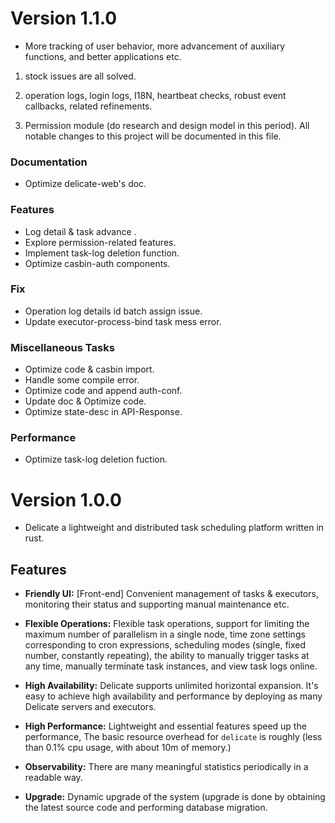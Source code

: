 # Version 1.1.0 

- More tracking of user behavior, more advancement of auxiliary functions, and better applications etc.

1. stock issues are all solved.

2. operation logs, login logs, I18N, heartbeat checks, robust event callbacks, related refinements.

3. Permission module (do research and design model in this period).
All notable changes to this project will be documented in this file.

### Documentation

- Optimize delicate-web's doc.

### Features

- Log detail & task advance .
- Explore permission-related features.
- Implement task-log deletion function.
- Optimize casbin-auth components.

### Fix

- Operation log details id batch assign issue.
- Update executor-process-bind task mess error.

### Miscellaneous Tasks

- Optimize code & casbin import.
- Handle some compile error.
- Optimize code and append auth-conf.
- Update doc & Optimize code.
- Optimize state-desc in API-Response.

### Performance

- Optimize task-log deletion fuction.


# Version 1.0.0

- Delicate a lightweight and distributed task scheduling platform written in rust.

## Features
- **Friendly UI:** [Front-end] Convenient management of tasks & executors, monitoring their status and supporting manual maintenance etc.

- **Flexible Operations:** Flexible task operations, support for limiting the maximum number of parallelism in a single node, time zone settings corresponding to cron expressions, scheduling modes (single, fixed number, constantly repeating), the ability to manually trigger tasks at any time, manually terminate task instances, and view task logs online.

- **High Availability:**  Delicate supports unlimited horizontal expansion. It's easy to achieve high availability and performance by deploying as many Delicate servers and executors.

- **High Performance:** Lightweight and essential features speed up the performance, The basic resource overhead for `delicate` is roughly (less than 0.1% cpu usage, with about 10m of memory.)

- **Observability:**  There are many meaningful statistics periodically in a readable way.

- **Upgrade:**  Dynamic upgrade of the system (upgrade is done by obtaining the latest source code and performing database migration.
